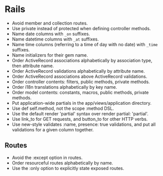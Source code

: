 Rails
=====
* Avoid member and collection routes.
* Use private instead of protected when defining controller methods.
* Name date columns with `_on` suffixes.
* Name datetime columns with `_at` suffixes.
* Name time columns (referring to a time of day with no date) with `_time` suffixes.
* Name initializers for their gem name.
* Order ActiveRecord associations alphabetically by association type, then attribute name.
* Order ActiveRecord validations alphabetically by attribute name.
* Order ActiveRecord associations above ActiveRecord validations.
* Order controller contents: filters, public methods, private methods.
* Order i18n translations alphabetically by key name.
* Order model contents: constants, macros, public methods, private methods.
* Put application-wide partials in the app/views/application directory.
* Use def self.method, not the scope :method DSL.
* Use the default render 'partial' syntax over render partial: 'partial'.
* Use link_to for GET requests, and button_to for other HTTP verbs.
* Use new-style validates :name, presence: true validations, and put all validations for a given column together.

Routes
------
* Avoid the :except option in routes.
* Order resourceful routes alphabetically by name.
* Use the :only option to explicitly state exposed routes.
